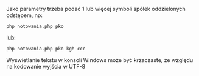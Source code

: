 Jako parametry trzeba podać 1 lub więcej symboli spółek oddzielonych odstępem, np:
```
php notowania.php pko 
```
lub:
```
php notowania.php pko kgh ccc
```


Wyświetlanie tekstu w konsoli Windows może być krzaczaste, ze względu na kodowanie wyjścia w UTF-8